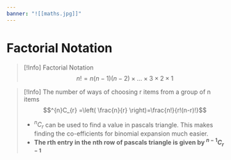 ```yaml
---
banner: "![[maths.jpg]]"
---
```

# Factorial Notation

> [!Info] Factorial Notation
> $$n! = n(n-1)(n-2)\times\dots \times{3}\times 2\times 1$$

> [!Info] The number of ways of choosing r items from a group of n items
> $$^{n}C_{r} =\left( \frac{n}{r} \right)=\frac{n!}{r!(n-r)!}$$
> 
> - $^{n}C_{r}$ can be used to find a value in pascals triangle. This makes finding the co-efficients for binomial expansion much easier. 
> - **The rth entry in the nth row of pascals triangle is given by $^{n-1}C_{r-1}$**

